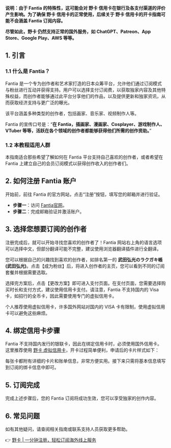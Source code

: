 **说明：由于 Fantia 的特殊性，这可能会对 野卡 信用卡在银行及各支付渠道的评价产生影响。为了确保 野卡 信用卡的正常使用，后续关于 野卡 信用卡的开卡指南可能不会涵盖 Fantia 订阅内容。**

**尽管如此，野卡 仍然支持正常的国外服务，如 ChatGPT、Patreon、App Store、Google Play、AWS 等等。**

## 1. 引言

### 1.1 什么是 Fantia？

Fantia 是一个专为创作者和艺术家打造的日本众筹平台，允许他们通过订阅模式与粉丝进行互动并获得支持。用户可以选择支付订阅费，以获取独家内容及其他特殊权益，而创作者能够通过此平台分享他们的作品，以及提供更新和独家资讯，从而获取经济支持与更广泛的曝光。

该平台涵盖多种类型的创作者，包括画家、音乐家、视频制作人等。

Fantia 的宣传口号是：“**在 Fantia，插画家、漫画家、Cosplayer、游戏制作人、VTuber 等等，活跃在各个领域的创作者都能够获得他们所需的创作资助。**”

### 1.2 本教程适用人群

本指南适合那些希望了解如何在 Fantia 平台支持自己喜欢的创作者，或者希望在 Fantia 上建立自己的会员订阅模式以获得创作收入的创作者们。

## 2. 如何注册 Fantia 账户

开始前，前往 Fantia 的官方网站，点击“注册”按钮，填写您的邮箱并进行验证。

- **步骤一**：访问 [Fantia官网](https://bit.ly/bewildcard)。
- **步骤二**：完成邮箱验证并激活账户。

## 3. 选择您想要订阅的创作者

注册完成后，就可以开始寻找您喜欢的创作者了！Fantia 网站右上角的语言选项可以选择中文，但部分翻译可能不完整，建议使用浏览器翻译插件进行全翻译。

您可以根据自己的兴趣找到喜欢的创作者，如排名第一的 **武田弘光のラクガキ帳 (武田弘光)**。点击【成为粉丝】后，将进入创作者的主页，您可以看到不同的订阅套餐并根据需要选取。

选择完方案后，点击【更改方案】即可进入支付页面。在支付页面，您需要选择购买时长和支付方式，建议使用信用卡支付。请注意，Fantia 不支持国内的 Visa 卡，如招行的全币卡，因此需要使用专门的虚拟信用卡。

个人推荐使用虚拟信用卡，许多国外网站对国内的 VISA 卡有限制，使用虚拟信用卡可以避免这些麻烦。

## 4. 绑定信用卡步骤

Fantia 不支持国内发行的银联卡，因此在绑定信用卡时，必须使用国外信用卡。这里推荐使用 [野卡 虚拟信用卡](https://bit.ly/bewildcard)，开卡过程简单便利，申请后的卡片样式如下：

每张卡都附有详细的卡片和账单信息，非常方便实用。接下来只需将基本信息填写到订阅的绑卡信息中即可。

## 5. 订阅完成

完成上述步骤后，您的 Fantia 订阅将成功生效，您可以享受独家的创作内容。

## 6. 常见问题

如有其他疑问，请查阅相关指南或联系支持人员获取更多帮助。

👉 [野卡 | 一分钟注册，轻松订阅海外线上服务](https://bit.ly/bewildcard)